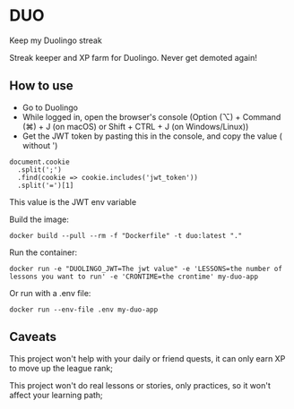 # DUO

Keep my Duolingo streak


Streak keeper and XP farm for Duolingo. Never get demoted again!

## How to use

- Go to Duolingo
- While logged in, open the browser's console (Option (⌥) + Command (⌘) + J (on macOS) or Shift + CTRL + J (on Windows/Linux))
- Get the JWT token by pasting this in the console, and copy the value ( without ')
```
document.cookie
  .split(';')
  .find(cookie => cookie.includes('jwt_token'))
  .split('=')[1]
```
This value is the JWT env variable

Build the image:

    docker build --pull --rm -f "Dockerfile" -t duo:latest "." 

Run the container:

    docker run -e "DUOLINGO_JWT=The jwt value" -e 'LESSONS=the number of lessons you want to run' -e 'CRONTIME=the crontime' my-duo-app

Or run with a .env file:

    docker run --env-file .env my-duo-app


## Caveats

This project won't help with your daily or friend quests, it can only earn XP to move up the league rank;

This project won't do real lessons or stories, only practices, so it won't affect your learning path;
